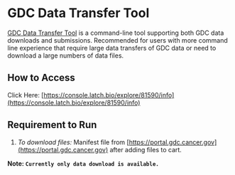 # GDC Data Transfer Tool

[GDC Data Transfer Tool](https://gdc.cancer.gov/access-data/gdc-data-transfer-tool) is a command-line tool supporting both GDC data downloads and submissions. Recommended for users with more command line experience that require large data transfers of GDC data or need to download a large numbers of data files.

## How to Access
Click Here: [https://console.latch.bio/explore/81590/info](https://console.latch.bio/explore/81590/info)

## Requirement to Run
1. *To download files:* Manifest file from [https://portal.gdc.cancer.gov](https://portal.gdc.cancer.gov) after adding files to cart.

**Note: `Currently only data download is available.`**
